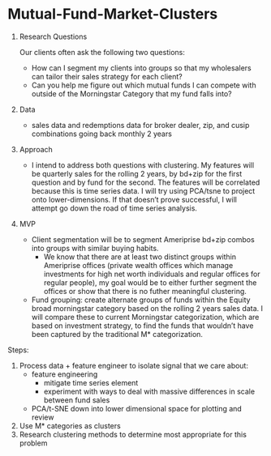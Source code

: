 # Mutual-Fund-Market-Clusters

1. Research Questions

    Our clients often ask the following two questions:
    - How can I segment my clients into groups so that my wholesalers can tailor their sales strategy for each client?
    - Can you help me figure out which mutual funds I can compete with outside of the Morningstar Category that my fund falls into?
2. Data
    - sales data and redemptions data for broker dealer, zip, and cusip combinations going back monthly 2 years
3. Approach
    - I intend to address both questions with clustering. My features will be quarterly sales for the rolling 2 years, by bd+zip for the first question and by fund for the second. The features will be correlated because this is time series data. I will try using PCA/tsne to project onto lower-dimensions. If that doesn’t prove successful, I will attempt go down the road
of time series analysis.
4. MVP
    - Client segmentation will be to segment Ameriprise bd+zip combos into groups with similar buying habits.
        - We know that there are at least two distinct groups within Ameriprise offices (private wealth offices which manage investments for high net worth individuals and regular offices for regular people), my goal would be to either further segment the offices or show that there is no futher meaningful clustering.
    - Fund grouping: create alternate groups of funds within the Equity broad morningstar category based on the rolling 2 years sales data. I will compare these to current Morningstar categorization, which are based on investment strategy, to find the funds that wouldn’t have been captured by the traditional M* categorization.


Steps:
1. Process data + feature engineer to isolate signal that we care about:
    - feature engineering
        - mitigate time series element
        - experiment with ways to deal with massive differences in scale between fund sales
    - PCA/t-SNE down into lower dimensional space for plotting and review
2. Use M* categories as clusters
3. Research clustering methods to determine most appropriate for this problem
